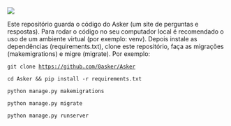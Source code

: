 <img src="https://br.asker.fun/static/images/asker.png">
<p>Este repositório guarda o código do Asker (um site de perguntas e respostas). Para rodar o código no seu computador local é recomendado o uso de um ambiente virtual (por exemplo: venv). Depois instale as dependências (requirements.txt), clone este repositório, faça as migrações (makemigrations) e migre (migrate). Por exemplo:</p>

<code>git clone https://github.com/0asker/Asker</code>

<code>cd Asker && pip install -r requirements.txt</code>

<code>python manage.py makemigrations</code>

<code>python manage.py migrate</code>

<code>python manage.py runserver</code>
